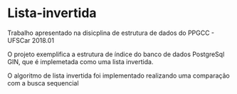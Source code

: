 # Lista-invertida

Trabalho apresentado na disicplina de estrutura de dados do PPGCC - UFSCar 2018.01

O projeto exemplifica a estrutura de índice do banco de dados PostgreSql GIN, que é implemetada como uma lista invertida.

O algoritmo de lista invertida foi implementado realizando uma comparação com a busca sequencial
